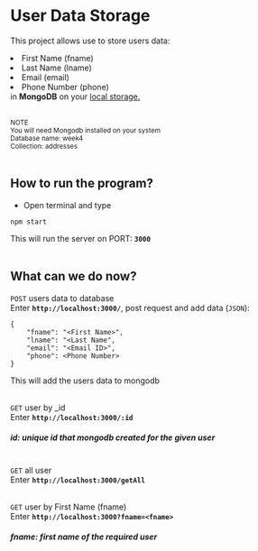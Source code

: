 # User Data Storage
This project allows use to store users data:
<li>First Name (fname)</li> 
<li>Last Name (lname)</li>
<li>Email (email)</li>
<li>Phone Number (phone)</li>
in <b>MongoDB</b> on your <u>local storage.</u><br><br>

<small>NOTE<br>
You will need Mongodb installed on your system<br>
 Database name: week4<br>
 Collection: addresses<br>
</small>
<br>

## How to run the program?
- Open terminal and type
```
npm start
```
This will run the server on PORT: <b>`3000`</b><br><br>

## What can we do now?
`POST` users data to database<br>
Enter  <b>`http://localhost:3000/`</b>,  post request and add data (`JSON`):<br>
```
{
    "fname": "<First Name>",
    "lname": "<Last Name",
    "email": "<Email ID>",
    "phone": <Phone Number>
}
```
This will add the users data to mongodb<br><br>

`GET` user by _id<br>
Enter <b>`http://localhost:3000/:id`</b><br>

##### id: unique id that mongodb created for the given user<br><br>

`GET` all user<br>
Enter <b>`http://localhost:3000/getAll`</b><br><br>

`GET` user by First Name (fname)<br>
Enter <b>`http://localhost:3000?fname=<fname>`</b><br>
##### fname: first name of the required user
